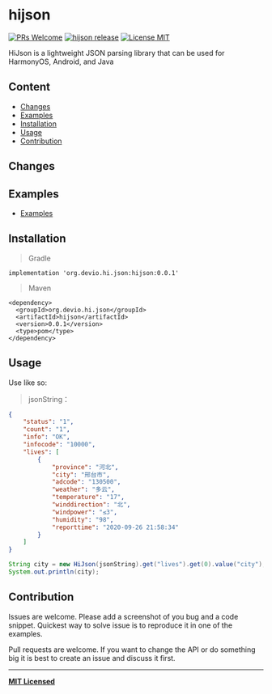# hijson

[ ![PRs Welcome](https://img.shields.io/badge/PRs-Welcome-brightgreen.svg)](https://github.com/crazycodeboy/hijson/pulls)
[ ![hijson release](https://img.shields.io/github/release/crazycodeboy/hijson.svg?maxAge=2592000?style=flat-square)](https://github.com/crazycodeboy/GitHubPopular/releases)
[![License MIT](http://img.shields.io/badge/license-MIT-orange.svg?style=flat)](https://raw.githubusercontent.com/crazycodeboy/react-native-check-box/master/LICENSE)

HiJson is a lightweight JSON parsing library that can be used for HarmonyOS, Android, and Java

## Content

- [Changes](#changes)
- [Examples](#examples)
- [Installation](#installation)
- [Usage](#usage)
- [Contribution](#contribution)


## Changes

## Examples
* [Examples](https://github.com/crazycodeboy/hijson/tree/master/src/test/java/hijson/)


## Installation

>Gradle

```
implementation 'org.devio.hi.json:hijson:0.0.1'
```

>Maven

```
<dependency>
  <groupId>org.devio.hi.json</groupId>
  <artifactId>hijson</artifactId>
  <version>0.0.1</version>
  <type>pom</type>
</dependency>
```


## Usage

Use like so:

>jsonString：

```json
{
    "status": "1",
    "count": "1",
    "info": "OK",
    "infocode": "10000",
    "lives": [
        {
            "province": "河北",
            "city": "邢台市",
            "adcode": "130500",
            "weather": "多云",
            "temperature": "17",
            "winddirection": "北",
            "windpower": "≤3",
            "humidity": "98",
            "reporttime": "2020-09-26 21:58:34"
        }
    ]
}
```

```java
String city = new HiJson(jsonString).get("lives").get(0).value("city");
System.out.println(city);
```

## Contribution

Issues are welcome. Please add a screenshot of you bug and a code snippet. Quickest way to solve issue is to reproduce it in one of the examples.

Pull requests are welcome. If you want to change the API or do something big it is best to create an issue and discuss it first.

---

**[MIT Licensed](https://github.com/crazycodeboy/hijson/blob/master/LICENSE)**
